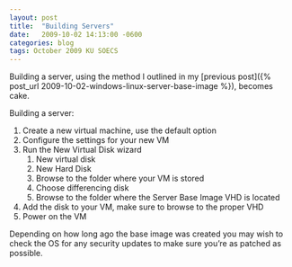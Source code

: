 ```yaml
---
layout: post
title:  "Building Servers"
date:   2009-10-02 14:13:00 -0600
categories: blog
tags: October 2009 KU SOECS
---
```

Building a server, using the method I outlined in my [previous post]({% post_url 2009-10-02-windows-linux-server-base-image %}), becomes cake.

Building a server:

1. Create a new virtual machine, use the default option
2. Configure the settings for your new VM
3. Run the New Virtual Disk wizard
   1. New virtual disk
   2. New Hard Disk
   3. Browse to the folder where your VM is stored
   4. Choose differencing disk
   5. Browse to the folder where the Server Base Image VHD is located
4. Add the disk to your VM, make sure to browse to the proper VHD
5. Power on the VM

Depending on how long ago the base image was created you may wish to check the OS for any security updates to make sure you’re as patched as possible.
